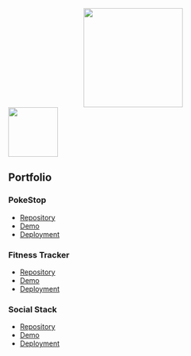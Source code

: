 <div id="header" align="center">
  <img src="https://media2.giphy.com/media/WSBeyxvC1jH496xQGA/200w.webp?cid=ecf05e47ysxy8bs9v98y807esva6w20pkiot1coz6iherm2a&rid=200w.webp&ct=s" width="200"/>
</div>
<div id="socials" align="left">
  <a href="https://www.linkedin.com/in/cj-fritz/"><img src="https://i.ibb.co/cgjPM56/LI-Logo.png" width="100"/></a>
</div>


<h2>Portfolio</h2>

<h3>PokeStop</h3>
<ul>
  <li><a href="https://github.com/cjfritz9/PokeStop">Repository</a></li>
  <li><a href="https://github.com/cjfritz9/PokeStophttps://youtu.be/kvJKMhTxqR4">Demo</a></li>
  <li><a href="">Deployment</a></li>
</ul>

<h3>Fitness Tracker</h3>
<ul>
  <li><a href="">Repository</a></li>
  <li><a href="">Demo</a></li>
  <li><a href="">Deployment</a></li>
</ul>

<h3>Social Stack</h3>
<ul>
  <li><a href="">Repository</a></li>
  <li><a href="">Demo</a></li>
  <li><a href="">Deployment</a></li>
</ul>
